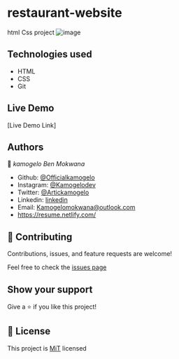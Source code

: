 # restaurant-website
html Css project
![image]()

## Technologies used

- HTML
- CSS
- Git

## Live Demo

[Live Demo Link]

## Authors

👤 *kamogelo Ben Mokwana*

-   Github: [@Officialkamogelo](https://github.com/Officialkamogelo)
-   Instagram: [@Kamogelodev](htpps://instagram.com/Kamogelo.dev)
-   Twitter: [@Artickamogelo](https://twitter.com/KamogeloMahlangu)
-   Linkedin: [linkedin](https://www.linkedin.com/in/kamogelo-ben-mokwana)
-   Email:   <Kamogelomokwana@outlook.com>
-   <https://resume.netlify.com/>

## 🤝 Contributing

Contributions, issues, and feature requests are welcome!

Feel free to check the [issues page]()

## Show your support

Give a ⭐ if you like this project!

## 📝 License

This project is [MiT](https://opensource.org/licenses/MIT) licensed
